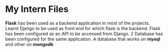 # My Intern Files
**Flask** has been used as a backend application in most of the projects. Learnt Django to be used as front end for which flask is the backend. Flask has been configured as an API to be accessed from Django.
2 Database has been configured for the same application. A database that works on **mysql** and other on **mongodb**
